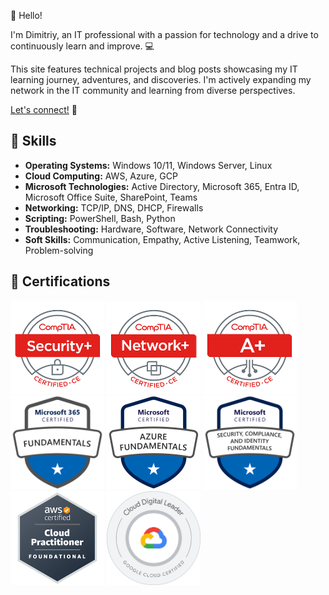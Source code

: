 
👋 Hello! 

I'm Dimitriy, an IT professional with a passion for technology and a drive to continuously learn and improve. 💻

This site features technical projects and blog posts showcasing my IT learning journey, adventures, and discoveries. I'm actively expanding my network in the IT community and learning from diverse perspectives.

<a href="https://linkedin.com/in/dleontev" target="_blank" rel="noopener noreferrer">Let's connect!</a> 🤝

## 🧰 Skills 

* **Operating Systems:** Windows 10/11, Windows Server, Linux
* **Cloud Computing:** AWS, Azure, GCP
* **Microsoft Technologies:** Active Directory, Microsoft 365, Entra ID, Microsoft Office Suite, SharePoint, Teams
* **Networking:** TCP/IP, DNS, DHCP, Firewalls
* **Scripting:** PowerShell, Bash, Python
* **Troubleshooting:** Hardware, Software, Network Connectivity
* **Soft Skills:** Communication, Empathy, Active Listening, Teamwork, Problem-solving

## 🏅 Certifications 

<div class="certs"> <a href="https://www.credly.com/badges/89dce4f4-c73f-422c-8524-27b654fb0cd8/public_url" target="_blank" rel="noopener noreferrer"><img src="/certs/comptia-security-ce-certification.png" alt="CompTIA Security+" width="150" /></a> <a href="https://www.credly.com/badges/862a93c5-791e-4e71-9253-7857de3998bb/public_url" target="_blank" rel="noopener noreferrer"><img src="/certs/comptia-network-ce-certification.1.png" alt="CompTIA Network+" width="150" /></a> <a href="https://www.credly.com/badges/42c03b0a-32b0-41a4-9e15-9f3eacfd8d63/public_url" target="_blank" rel="noopener noreferrer"><img src="/certs/comptia-a-ce-certification.1.png" alt="CompTIA A+" width="150" /></a> </div>

<div class="certs"> <a href="https://learn.microsoft.com/api/credentials/share/en-us/DimitriyLeontev/7967D0AB0C7E1557?sharingId" target="_blank" rel="noopener noreferrer"><img src="/certs/ms900.png" alt="Microsoft 365 Fundamentals" width="150" /></a> <a href="https://learn.microsoft.com/api/credentials/share/en-us/DimitriyLeontev/9150E0CACB9D0869?sharingId" target="_blank" rel="noopener noreferrer"><img src="/certs/az900.png" alt="Microsoft Azure Fundamentals" width="150" /></a> <a href="https://learn.microsoft.com/api/credentials/share/en-us/DimitriyLeontev/1BB266E7DCEF2D20?sharingId" target="_blank" rel="noopener noreferrer"><img src="/certs/sc900.png" alt="Microsoft Security, Compliance, and Identity Fundamentals" width="150" /></a> </div>

<div class="certs"> <a href="https://www.credly.com/badges/dcd09eaf-4bc2-4586-ba00-963f23995a7b/linked_in_profile" target="_blank" rel="noopener noreferrer"><img src="/certs/aws-certified-cloud-practitioner.png" alt="AWS Certified Cloud Practitioner" width="150" /></a> <a href="https://www.credly.com/badges/01e02437-e84f-4a13-bbf8-f2892be18cda/linked_in_profile" target="_blank" rel="noopener noreferrer"><img src="/certs/cloud-digital-leader-certification.png" alt="Google Cloud Digital Leader" width="150" /></a> </div>

<style>
  /* Basic responsive design for smaller screens */
  @media (max-width: 768px) { 
    div.certs { /* Target only divs with the class "certs" */
      display: flex;
      flex-wrap: wrap; /* Allow items to wrap onto multiple lines */
      justify-content: center; /* Center the items horizontally */
    }
    div.certs img { /* Target images within divs with the class "certs" */
      max-width: 48%; /* Make images take up almost half the screen width */
      margin: 5px; /* Add some space between images */
    }
  }
</style>
